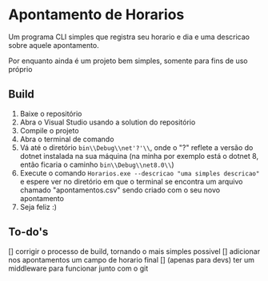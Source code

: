 # Apontamento de Horarios

Um programa CLI simples que registra seu horario e dia e uma descricao sobre aquele apontamento.

Por enquanto ainda é um projeto bem simples, somente para fins de uso próprio

## Build

1. Baixe o repositório
2. Abra o Visual Studio usando a solution do repositório
3. Compile o projeto
4. Abra o terminal de comando
5. Vá até o diretório `bin\\Debug\\net'?'\\`, onde o "?" reflete a versão do dotnet instalada na sua máquina (na minha por exemplo está o dotnet 8, então ficaria o caminho `bin\\Debug\\net8.0\\`)
6. Execute o comando `Horarios.exe --descricao "uma simples descricao"` e espere ver no diretório em que o terminal se encontra um arquivo chamado "apontamentos.csv" sendo criado com o seu novo apontamento
7. Seja feliz :)

## To-do's
[] corrigir o processo de build, tornando o mais simples possivel
[] adicionar nos apontamentos um campo de horario final
[] (apenas para devs) ter um middleware para funcionar junto com o git
